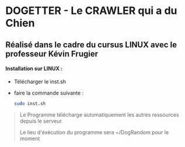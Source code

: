 # DOGETTER - Le CRAWLER qui a du Chien

## Réalisé dans le cadre du cursus LINUX avec le professeur Kévin Frugier

#### Installation sur LINUX : 
- Télécharger le inst.sh
- faire la commande suivante :


  ~~~sh
  sudo inst.sh
  ~~~

>Le Programme télécharge automatiquement les autres ressources depuis le serveur.
> 
> Le lieu d'éxécution du programme sera ~/DogRandom pour le moment

